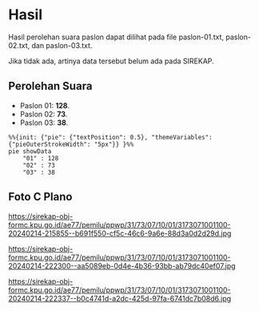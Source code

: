 # Hasil

Hasil perolehan suara paslon dapat dilihat pada file paslon-01.txt, paslon-02.txt, dan paslon-03.txt.

Jika tidak ada, artinya data tersebut belum ada pada SIREKAP.

## Perolehan Suara

 * Paslon 01: **128**.
 * Paslon 02: **73**.
 * Paslon 03: **38**.

```mermaid
%%{init: {"pie": {"textPosition": 0.5}, "themeVariables": {"pieOuterStrokeWidth": "5px"}} }%%
pie showData
    "01" : 128
    "02" : 73
    "03" : 38
```
## Foto C Plano

https://sirekap-obj-formc.kpu.go.id/ae77/pemilu/ppwp/31/73/07/10/01/3173071001100-20240214-215855--b691f550-cf5c-46c6-9a6e-88d3a0d2d29d.jpg

https://sirekap-obj-formc.kpu.go.id/ae77/pemilu/ppwp/31/73/07/10/01/3173071001100-20240214-222300--aa5089eb-0d4e-4b36-93bb-ab79dc40ef07.jpg

https://sirekap-obj-formc.kpu.go.id/ae77/pemilu/ppwp/31/73/07/10/01/3173071001100-20240214-222337--b0c4741d-a2dc-425d-97fa-6741dc7b08d6.jpg
